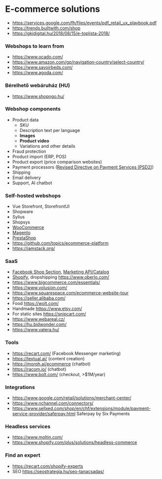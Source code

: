 # E-commerce solutions

- https://services.google.com/fh/files/events/pdf_retail_ux_playbook.pdf
- https://trends.builtwith.com/shop
- https://gkidigital.hu/2018/08/15/e-toplista-2018/

### Webshops to learn from

- https://www.ocado.com/
- https://www.amazon.com/gp/navigation-country/select-country/
- https://www.savoirbeds.com/
- https://www.agoda.com/

### Bérelhető webáruház (HU)

- https://www.shopngo.hu/

### Webshop components

- Product data
  - SKU
  - Description text per language
  - **Images**
  - **Product video**
  - Variations and other details
- Fraud protection
- Product import (ERP, POS)
- Product export (price comparison websites)
- Payment processors
  ([Revised Directive on Payment Services (PSD2)](https://en.wikipedia.org/wiki/Payment_Services_Directive#Revised_Directive_on_Payment_Services_%28PSD2%29))
- Shipping
- Email delivery
- Support, AI chatbot

### Self-hosted webshops

- Vue Storefront, StorefrontUI
- Shopware
- Sylius
- Shopsys
- [WooCommerce](https://woocommerce.com/product-category/woocommerce-extensions/)
- [Magento](https://marketplace.magento.com/)
- [PrestaShop](https://addons.prestashop.com/en/)
- https://github.com/topics/ecommerce-platform
- https://jamstack.org/

### SaaS

- [Facebook Shop Section](https://www.facebook.com/business/help/238403573454149),
  [Marketing API/Catalog](https://developers.facebook.com/docs/marketing-api/catalog)
- [Shopify](https://www.shopify.com/), dropshipping https://www.oberlo.com/
- https://www.bigcommerce.com/essentials/
- https://www.volusion.com/
- https://www.squarespace.com/ecommerce-website-tour
- https://seller.alibaba.com/
- Food https://wolt.com/
- Handmade https://www.etsy.com/
- For static sites https://snipcart.com/
- https://www.webareal.cz/
- https://hu.bidwonder.com/
- https://www.vatera.hu/

### Tools

- https://recart.com/ (Facebook Messenger marketing)
- https://textual.ai/ (content creation)
- https://morph.ai/ecommerce (chatbot)
- https://racom.io/ (chatbot)
- https://www.bolt.com/ (checkout, >$1M/year)

### Integrations

- https://www.google.com/retail/solutions/merchant-center/
- https://www.nchannel.com/connectors/
- https://www.sellxed.com/shop/en/chf/extensions/module/payment-service-provider/saferpay.html Saferpay by Six Payments

### Headless services

- https://www.moltin.com/
- https://www.shopify.com/plus/solutions/headless-commerce

### Find an expert

- https://recart.com/shopify-experts
- SEO https://seostrategia.hu/seo-tanacsadas/
